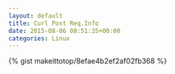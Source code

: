 ```yaml
---
layout: default                                                                                                              
title: Curl Post Req.Info                                                                                                                       
date: 2015-08-06 08:51:35+00:00                                                                                                                        
categories: Linux                                                                                                                
---                                                                                                                              
```


{% gist makeittotop/8efae4b2ef2af02fb368 %}                                                                                                           

